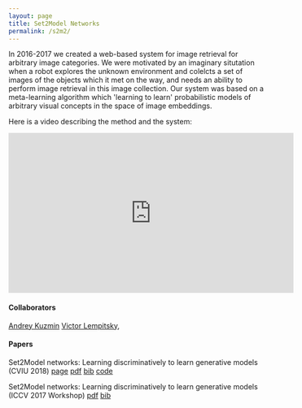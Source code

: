 ```yaml
---
layout: page
title: Set2Model Networks
permalink: /s2m2/
---
```


In 2016-2017 we created a web-based system for image retrieval for arbitrary image categories. We were motivated
by an imaginary situtation when a robot explores the unknown environment and colelcts a  set of images of the objects which
it met on the way, and needs an ability to perform image retrieval in this image collection. Our system was based on a meta-learning
algorithm which 'learning to learn' probabilistic models of arbitrary visual concepts in the space of image embeddings.

Here is a video describing the method and the system:
<iframe width="560" height="315" src="https://www.youtube.com/embed/xBkzWCc0fUI" frameborder="0" allow="accelerometer; autoplay; encrypted-media; gyroscope; picture-in-picture" allowfullscreen></iframe>

#### Collaborators
[Andrey Kuzmin]()
[Victor Lempitsky](http://sites.skoltech.ru/compvision/members/vilem/),

#### Papers
Set2Model networks: Learning discriminatively to learn generative
models  (CVIU 2018)
[page]({{site.url}}/set2model/)
[pdf]({{site.url}}/scripts/publications/files/s2mcviu.pdf)
[bib]({{site.url}}/scripts/publications/bib/set2model2018.bib)
[code](https://github.com/alexandervakhitov/set2model.git)

Set2Model networks: Learning discriminatively to learn generative models (ICCV 2017 Workshop)
[pdf]({{site.url}}/scripts/publications/files/vakhitov2017.pdf)
[bib]({{site.url}}/scripts/publications/bib/vakhitov2017set2model.bib)

